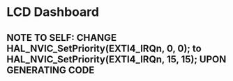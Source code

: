 # LCD Dashboard
## NOTE TO SELF: CHANGE HAL_NVIC_SetPriority(EXTI4_IRQn, 0, 0); to HAL_NVIC_SetPriority(EXTI4_IRQn, 15, 15); UPON GENERATING CODE
